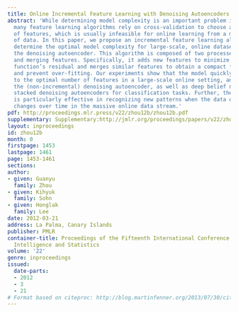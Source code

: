 ```yaml
---
title: Online Incremental Feature Learning with Denoising Autoencoders
abstract: 'While determining model complexity is an important problem in machine learning,
  many feature learning algorithms rely on cross-validation to choose an optimal number
  of features, which is usually infeasible for online learning from a massive stream
  of data. In this paper, we propose an incremental feature learning algorithm to
  determine the optimal model complexity for large-scale, online datasets based on
  the denoising autoencoder. This algorithm is composed of two processes: adding features
  and merging features. Specifically, it adds new features to minimize the objective
  function’s residual and merges similar features to obtain a compact feature representation
  and prevent over-fitting. Our experiments show that the model quickly converges
  to the optimal number of features in a large-scale online setting, and outperforms
  the (non-incremental) denoising autoencoder, as well as deep belief networks and
  stacked denoising autoencoders for classification tasks. Further, the algorithm
  is particularly effective in recognizing new patterns when the data distribution
  changes over time in the massive online data stream.'
pdf: http://proceedings.mlr.press/v22/zhou12b/zhou12b.pdf
supplementary: Supplementary:http://jmlr.org/proceedings/papers/v22/zhou12b/zhou12bSupple.pdf
layout: inproceedings
id: zhou12b
month: 0
firstpage: 1453
lastpage: 1461
page: 1453-1461
sections: 
author:
- given: Guanyu
  family: Zhou
- given: Kihyuk
  family: Sohn
- given: Honglak
  family: Lee
date: 2012-03-21
address: La Palma, Canary Islands
publisher: PMLR
container-title: Proceedings of the Fifteenth International Conference on Artificial
  Intelligence and Statistics
volume: '22'
genre: inproceedings
issued:
  date-parts:
  - 2012
  - 3
  - 21
# Format based on citeproc: http://blog.martinfenner.org/2013/07/30/citeproc-yaml-for-bibliographies/
---
```

